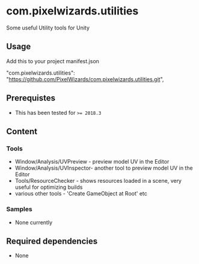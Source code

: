 com.pixelwizards.utilities
=========================

Some useful Utility tools for Unity

Usage
--------------

Add this to your project manifest.json

"com.pixelwizards.utilities": "https://github.com/PixelWizards/com.pixelwizards.utilities.git",

Prerequistes
---------------
* This has been tested for `>= 2018.3`

Content
----------------

### Tools

* Window/Analysis/UVPreview - preview model UV in the Editor
* Window/Analysis/UVInspector- another tool to preview model UV in the Editor
* Tools/ResourceChecker - shows resources loaded in a scene, very useful for optimizing builds
* various other tools - 'Create GameObject at Root' etc

### Samples

* None currently

Required dependencies
---------------
* None 
